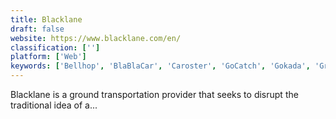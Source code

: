 ```yaml
---
title: Blacklane
draft: false 
website: https://www.blacklane.com/en/
classification: ['']
platform: ['Web']
keywords: ['Bellhop', 'BlaBlaCar', 'Caroster', 'GoCatch', 'Gokada', 'Grab', 'HOPINTAXI', 'Is There Uber In?', 'Lyft', 'Ola Cabs', 'Ola Electric', 'Spaceship', 'Stretch', 'Taxi.EU', 'Taxify', 'Uber', 'Uber Bus', 'WeShare', 'Yandex.Taxi', 'jiCabs']
---
```

Blacklane is a ground transportation provider that seeks to disrupt the traditional idea of a...